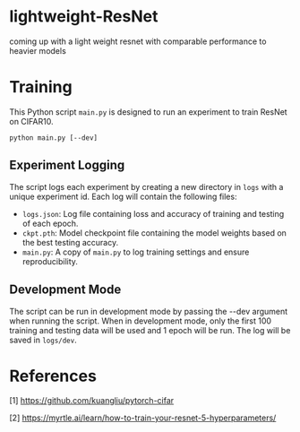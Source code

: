 # lightweight-ResNet
coming up with a light weight resnet with comparable performance to heavier models

# Training

This Python script `main.py` is designed to run an experiment to train ResNet on CIFAR10.
```
python main.py [--dev]
```

## Experiment Logging
The script logs each experiment by creating a new directory in `logs` with a unique experiment id.
Each log will contain the following files:
- `logs.json`: Log file containing loss and accuracy of training and testing of each epoch.
- `ckpt.pth`: Model checkpoint file containing the model weights based on the best testing accuracy.
- `main.py`: A copy of `main.py` to log training settings and ensure reproducibility.

## Development Mode
The script can be run in development mode by passing the --dev argument when running the script.
When in development mode, only the first 100 training and testing data will be used and 1 epoch will be run.
The log will be saved in `logs/dev`.


# References
[1] https://github.com/kuangliu/pytorch-cifar

[2] https://myrtle.ai/learn/how-to-train-your-resnet-5-hyperparameters/
